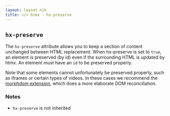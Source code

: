 ```yaml
---
layout: layout.njk
title: </> htmx - hx-preserve
---
```


## `hx-preserve`

The `hx-preserve` attribute allows you to keep a section of content unchanged between HTML replacement.  When hx-preserve 
is set to `true`, an element is preserved (by id) even if the surrounding HTML is updated by htmx.  An element *must* 
have an `id` to be preserved properly.

Note that some elements cannot unfortunately be preserved properly, such as iframes or certain types
of videos.  In these cases we recommend the [morphdom extension](/extensions/morphdom-swap/), which does a more elaborate DOM
reconciliation.

### Notes

* `hx-preserve` is not inherited
